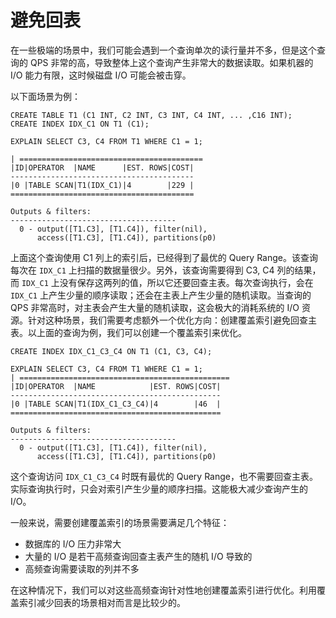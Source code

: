 # 避免回表

在一些极端的场景中，我们可能会遇到一个查询单次的读行量并不多，但是这个查询的 QPS 非常的高，导致整体上这个查询产生非常大的数据读取。如果机器的 I/O 能力有限，这时候磁盘 I/O 可能会被击穿。

以下面场景为例：

```
CREATE TABLE T1 (C1 INT, C2 INT, C3 INT, C4 INT, ... ,C16 INT);
CREATE INDEX IDX_C1 ON T1 (C1);

EXPLAIN SELECT C3, C4 FROM T1 WHERE C1 = 1;

| =========================================
|ID|OPERATOR  |NAME      |EST. ROWS|COST|
-----------------------------------------
|0 |TABLE SCAN|T1(IDX_C1)|4        |229 |
=========================================

Outputs & filters:
-------------------------------------
  0 - output([T1.C3], [T1.C4]), filter(nil),
      access([T1.C3], [T1.C4]), partitions(p0)
```

上面这个查询使用 C1 列上的索引后，已经得到了最优的 Query Range。该查询每次在 `IDX_C1` 上扫描的数据量很少。另外，该查询需要得到 C3, C4 列的结果，而 `IDX_C1` 上没有保存这两列的值，所以它还要回查主表。每次查询执行，会在 `IDX_C1` 上产生少量的顺序读取；还会在主表上产生少量的随机读取。当查询的 QPS 非常高时，对主表会产生大量的随机读取，这会极大的消耗系统的 I/O 资源。针对这种场景，我们需要考虑额外一个优化方向：创建覆盖索引避免回查主表。以上面的查询为例，我们可以创建一个覆盖索引来优化。

```
CREATE INDEX IDX_C1_C3_C4 ON T1 (C1, C3, C4);

EXPLAIN SELECT C3, C4 FROM T1 WHERE C1 = 1;
| ===============================================
|ID|OPERATOR  |NAME            |EST. ROWS|COST|
-----------------------------------------------
|0 |TABLE SCAN|T1(IDX_C1_C3_C4)|4        |46  |
===============================================

Outputs & filters:
-------------------------------------
  0 - output([T1.C3], [T1.C4]), filter(nil),
      access([T1.C3], [T1.C4]), partitions(p0)
```

这个查询访问 `IDX_C1_C3_C4` 时既有最优的 Query Range，也不需要回查主表。实际查询执行时，只会对索引产生少量的顺序扫描。这能极大减少查询产生的 I/O。

一般来说，需要创建覆盖索引的场景需要满足几个特征：

* 数据库的 I/O 压力非常大
* 大量的 I/O 是若干高频查询回查主表产生的随机 I/O 导致的
* 高频查询需要读取的列并不多

在这种情况下，我们可以对这些高频查询针对性地创建覆盖索引进行优化。利用覆盖索引减少回表的场景相对而言是比较少的。